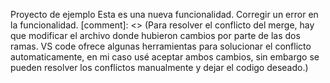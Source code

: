 Proyecto de ejemplo
Esta es una nueva funcionalidad.
Corregir un error en la funcionalidad.
[comment]: <> (Para resolver el conflicto del merge, hay que modificar el archivo donde hubieron cambios por parte de las dos ramas. VS code ofrece algunas herramientas para solucionar el conflicto automaticamente, en mi caso usé aceptar ambos cambios, sin embargo se pueden resolver los conflictos manualmente y dejar el codigo deseado.)